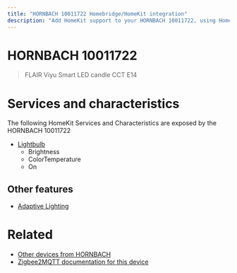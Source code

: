 ```yaml
---
title: "HORNBACH 10011722 Homebridge/HomeKit integration"
description: "Add HomeKit support to your HORNBACH 10011722, using Homebridge, Zigbee2MQTT and homebridge-z2m."
---
```

<!---
This file has been GENERATED using src/docgen/docgen.ts
DO NOT EDIT THIS FILE MANUALLY!
-->
# HORNBACH 10011722
> FLAIR Viyu Smart LED candle CCT E14


# Services and characteristics
The following HomeKit Services and Characteristics are exposed by
the HORNBACH 10011722

* [Lightbulb](../../light.md)
  * Brightness
  * ColorTemperature
  * On


## Other features
* [Adaptive Lighting](../../light.md)


# Related
* [Other devices from HORNBACH](../index.md#hornbach)
* [Zigbee2MQTT documentation for this device](https://www.zigbee2mqtt.io/devices/10011722.html)